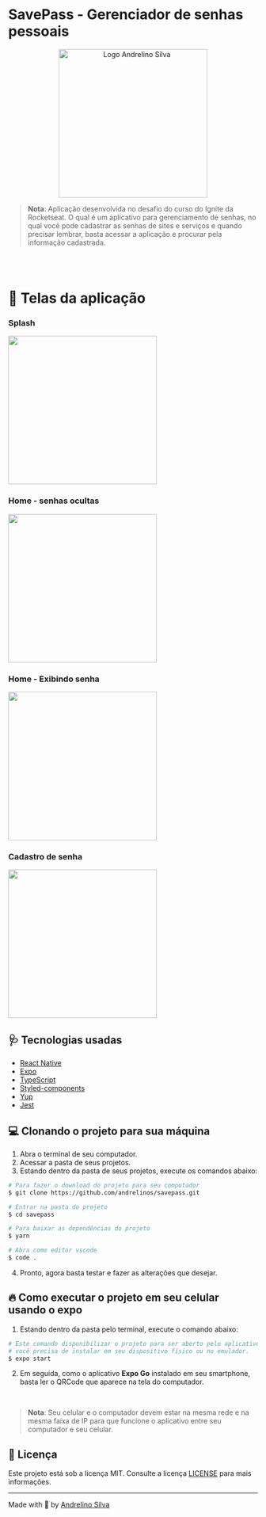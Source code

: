 # SavePass - Gerenciador de senhas pessoais

<p align="center"><img style="width: 300px" alt="Logo Andrelino Silva" src="./prtscn/logo.png" />

</p>

> **Nota**: Aplicação desenvolvida no desafio do curso do Ignite da Rocketseat. O qual é um aplicativo para gerenciamento de senhas, no qual você pode cadastrar as senhas de sites e serviços e quando precisar lembrar, basta acessar a aplicação e procurar pela informação cadastrada.

<br>
<br>

# 👾 Telas da aplicação

### Splash
<img style="width: 300px" align=center src="./prtscn/splash.png" />
<br>

### Home - senhas ocultas
<img style="width: 300px" align="center" src="./prtscn/home.png" />
<br>

### Home - Exibindo senha
<img style="width: 300px" src="./prtscn/home2.png" />
<br>

### Cadastro de senha
<img style="width: 300px" src="./prtscn/add-pw.png" />
<br>

## :stethoscope: Tecnologias usadas
- [React Native](https://reactnative.dev/)
- [Expo](https://docs.expo.dev/)
- [TypeScript](https://www.typescriptlang.org/pt/)
- [Styled-components](https://styled-components.com/)
- [Yup](https://github.com/jquense/yup)
- [Jest](https://jestjs.io/)


## 💻 Clonando o projeto para sua máquina
1. Abra o terminal de seu computador.
2. Acessar a pasta de seus projetos. 
3. Estando dentro da pasta de seus projetos, execute os comandos abaixo:
```bash
# Para fazer o download do projeto para seu computador
$ git clone https://github.com/andrelinos/savepass.git

# Entrar na pasta do projeto 
$ cd savepass

# Para baixar as dependências do projeto
$ yarn

# Abra como editor vscode
$ code .
```
4. Pronto, agora basta testar e fazer as alterações que desejar.

## 🔥 Como executar o projeto em seu celular usando o expo
1. Estando dentro da pasta pelo terminal, execute o comando abaixo:
```bash
# Este comando disponibilizar o projeto para ser aberto pelo aplicativo expo que 
# você precisa de instalar em seu dispositivo físico ou no emulador. 
$ expo start
```
2. Em seguida, como o aplicativo **Expo Go** instalado em seu smartphone, basta ler o QRCode que aparece na tela do computador. 
   
<br>

> **Nota**: Seu celular e o computador devem estar na mesma rede e na mesma faixa de IP para que funcione o aplicativo entre seu computador e seu celular. 


## 📄 Licença
Este projeto está sob a licença MIT. Consulte a licença [LICENSE](LICENSE) para mais informações.

---
Made with 💜 by [Andrelino Silva](https://github.com/andrelinos/)